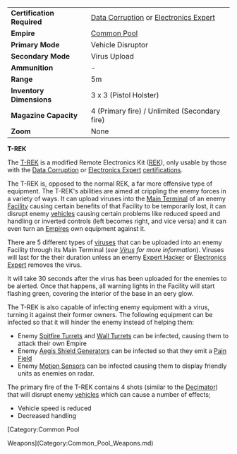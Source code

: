 |                            |                                                                                                                          |
| -------------------------- | ------------------------------------------------------------------------------------------------------------------------ |
| **Certification Required** | [Data Corruption](../certifications/Data_Corruption.md) or [Electronics Expert](../certifications/Electronics_Expert.md) |
| **Empire**                 | [Common Pool](../terminology/Common_Pool.md)                                                                             |
| **Primary Mode**           | Vehicle Disruptor                                                                                                        |
| **Secondary Mode**         | Virus Upload                                                                                                             |
| **Ammunition**             | \-                                                                                                                       |
| **Range**                  | 5m                                                                                                                       |
| **Inventory Dimensions**   | 3 x 3 (Pistol Holster)                                                                                                   |
| **Magazine Capacity**      | 4 (Primary fire) / Unlimited (Secondary fire)                                                                            |
| **Zoom**                   | None                                                                                                                     |

**T-REK**

The [T-REK](T-REK.md) is a modified Remote Electronics Kit
([REK](Remote_Electronics_Kit.md)), only usable by those with the
[Data Corruption](../certifications/Data_Corruption.md) or
[Electronics Expert](../certifications/Electronics_Expert.md)
[certifications](../certifications/Certification.md).

The T-REK is, opposed to the normal REK, a far more offensive type of equipment.
The T-REK's abilities are aimed at crippling the enemy forces in a variety of
ways. It can upload viruses into the [Main Terminal](../items/Main_Terminal.md)
of an enemy [Facility](../locations/Facilities.md) causing certain benefits of
that Facility to be temporarily lost, it can disrupt enemy
[vehicles](../vehicles/Vehicle.md) causing certain problems like reduced speed
and handling or inverted controls (left becomes right, and vice versa) and it
can even turn an [Empires](../terminology/Empire.md) own equipment against it.

There are 5 different types of [viruses](../terminology/Virus.md) that can be
uploaded into an enemy Facility through its Main Terminal (<i>see
[Virus](../terminology/Virus.md) for more information</i>). Viruses will last
for the their duration unless an enemy
[Expert Hacker](../certifications/Expert_Hacking.md) or
[Electronics Expert](../certifications/Electronics_Expert.md) removes the virus.

It will take 30 seconds after the virus has been uploaded for the enemies to be
alerted. Once that happens, all warning lights in the Facility will start
flashing green, covering the interior of the base in an eery glow.

The T-REK is also capable of infecting enemy equipment with a virus, turning it
against their former owners. The following equipment can be infected so that it
will hinder the enemy instead of helping them:

- Enemy [Spitfire Turrets](Adaptive_Construction_Engine.md#spitfire-turret) and
  [Wall Turrets](../items/Phalanx.md) can be infected, causing them to attack
  their own Empire
- Enemy [Aegis Shield Generators](Aegis_Shield_Generator.md) can be infected so
  that they emit a [Pain Field](../terminology/Pain_Field.md)
- Enemy [Motion Sensors](Adaptive_Construction_Engine.md#motion-sensor-alarm) can be infected causing them to
  display friendly units as enemies on radar.

The primary fire of the T-REK contains 4 shots (similar to the
[Decimator](Decimator.md)) that will disrupt enemy
[vehicles](../vehicles/Vehicle.md) which can cause a number of effects;

- Vehicle speed is reduced
- Decreased handling

<!--[Category:Game Items](Category:Game_Items.md)-->
<!--[Category:Weapons](Category:Weapons.md)--> [Category:Common Pool

Weapons](Category:Common_Pool_Weapons.md)
